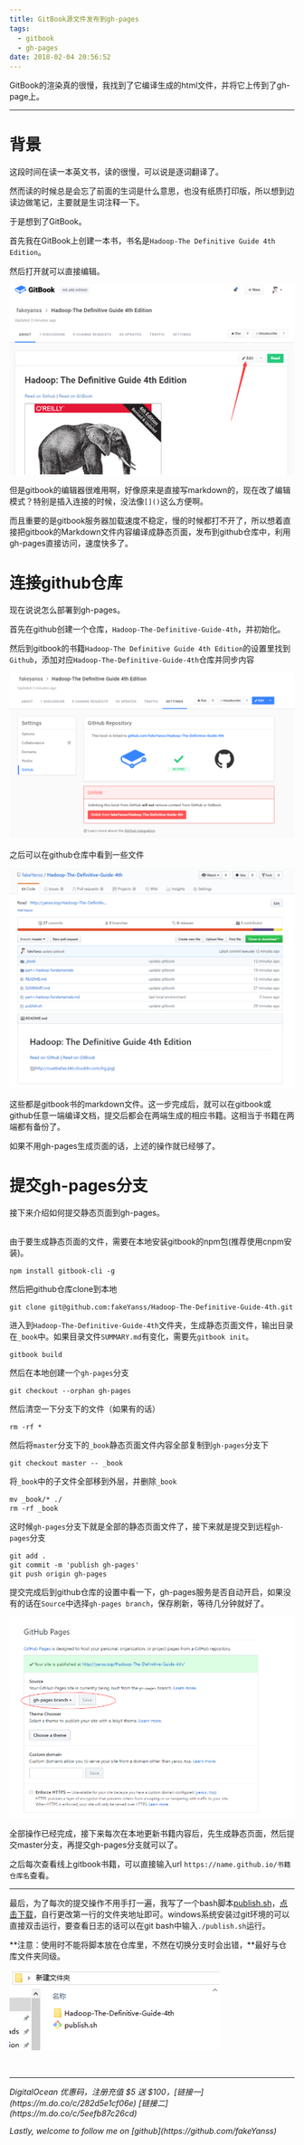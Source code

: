 ```yaml
---
title: GitBook源文件发布到gh-pages
tags:
  - gitbook
  - gh-pages
date: 2018-02-04 20:56:52
---
```

GitBook的渲染真的很慢，我找到了它编译生成的html文件，并将它上传到了gh-page上。
<!--more-->

---

# 背景

这段时间在读一本英文书，读的很慢，可以说是逐词翻译了。

然而读的时候总是会忘了前面的生词是什么意思，也没有纸质打印版，所以想到边读边做笔记，主要就是生词注释一下。

于是想到了GitBook。

首先我在GitBook上创建一本书，书名是`Hadoop-The Definitive Guide 4th Edition`。

然后打开就可以直接编辑。

![hadoopbook1](https://raw.githubusercontent.com/fakeYanss/imgplace/master/2019/hadoopbook1.png)

但是gitbook的编辑器很难用啊，好像原来是直接写markdown的，现在改了编辑模式？特别是插入连接的时候，没法像`[]()`这么方便啊。

而且重要的是gitbook服务器加载速度不稳定，慢的时候都打不开了，所以想着直接把gitbook的Markdown文件内容编译成静态页面，发布到github仓库中，利用gh-pages直接访问，速度快多了。

# 连接github仓库

现在说说怎么部署到gh-pages。


首先在github创建一个仓库，`Hadoop-The-Definitive-Guide-4th`，并初始化。

然后到gitbook的书籍`Hadoop-The Definitive Guide 4th Edition`的设置里找到`Github`，添加对应`Hadoop-The-Definitive-Guide-4th`仓库并同步内容

![hadoopbook2](https://raw.githubusercontent.com/fakeYanss/imgplace/master/2019/hadoopbook2.png)

之后可以在github仓库中看到一些文件

![hadoopbook3](https://raw.githubusercontent.com/fakeYanss/imgplace/master/2019/hadoopbook3.png)

这些都是gitbook书的markdown文件。这一步完成后，就可以在gitbook或github任意一端编译文档，提交后都会在两端生成的相应书籍。这相当于书籍在两端都有备份了。

如果不用gh-pages生成页面的话，上述的操作就已经够了。

# 提交gh-pages分支

接下来介绍如何提交静态页面到gh-pages。<br><br>

由于要生成静态页面的文件，需要在本地安装gitbook的npm包(推荐使用cnpm安装)。
```
npm install gitbook-cli -g
```
然后把github仓库clone到本地
```
git clone git@github.com:fakeYanss/Hadoop-The-Definitive-Guide-4th.git
```
进入到`Hadoop-The-Definitive-Guide-4th`文件夹，生成静态页面文件，输出目录在`_book`中。如果目录文件`SUMMARY.md`有变化，需要先`gitbook init`。
```
gitbook build
```
然后在本地创建一个`gh-pages`分支
```
git checkout --orphan gh-pages
```
然后清空一下分支下的文件（如果有的话）
```
rm -rf *
```
然后将`master`分支下的`_book`静态页面文件内容全部复制到`gh-pages`分支下
```
git checkout master -- _book
```
将`_book`中的子文件全部移到外层，并删除`_book`
```
mv _book/* ./
rm -rf _book
```
这时候`gh-pages`分支下就是全部的静态页面文件了，接下来就是提交到远程`gh-pages`分支
```
git add .
git commit -m 'publish gh-pages'
git push origin gh-pages
```
提交完成后到github仓库的设置中看一下，gh-pages服务是否自动开启，如果没有的话在`Source`中选择`gh-pages branch`，保存刷新，等待几分钟就好了。

![hadoopbook5](https://raw.githubusercontent.com/fakeYanss/imgplace/master/2019/hadoopbook5.png)

全部操作已经完成，接下来每次在本地更新书籍内容后，先生成静态页面，然后提交master分支，再提交gh-pages分支就可以了。

之后每次查看线上gitbook书籍，可以直接输入url `https://name.github.io/书籍仓库名`查看。

---

最后，为了每次的提交操作不用手打一遍，我写了一个bash脚本[publish.sh](https://github.com/fakeYanss/Hadoop-The-Definitive-Guide-4th/blob/master/publish.sh)，[点击下载](http://pic.yanss.top/publish.sh)，自行更改第一行的文件夹地址即可。windows系统安装过git环境的可以直接双击运行，要查看日志的话可以在git bash中输入`./publish.sh`运行。

**注意：使用时不能将脚本放在仓库里，不然在切换分支时会出错，**最好与仓库文件夹同级。

![hadoopbook4](https://raw.githubusercontent.com/fakeYanss/imgplace/master/2019/hadoopbook4.png)

<br>

---
<p id="div-border-left-red"><i>DigitalOcean 优惠码，注册充值 $5 送 $100，[链接一](https://m.do.co/c/282d5e1cf06e) [链接二](https://m.do.co/c/5eefb87c26cd)</i></p>
<p id="div-border-left-red"><i>Lastly, welcome to follow me on [github](https://github.com/fakeYanss)</i></p>


